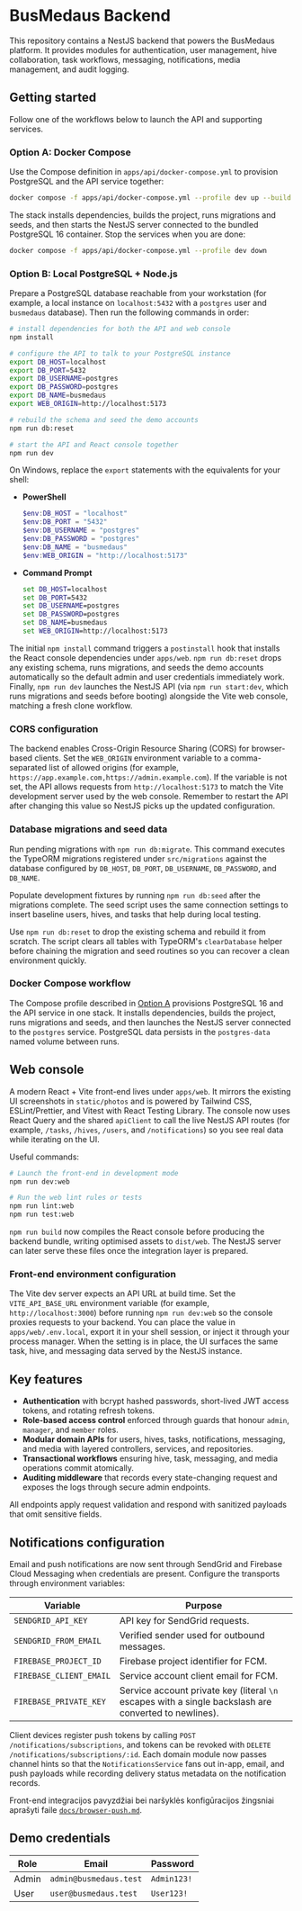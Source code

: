 # BusMedaus Backend

This repository contains a NestJS backend that powers the BusMedaus platform. It provides modules for authentication, user management, hive collaboration, task workflows, messaging, notifications, media management, and audit logging.

## Getting started

Follow one of the workflows below to launch the API and supporting services.

### Option A: Docker Compose

Use the Compose definition in `apps/api/docker-compose.yml` to provision PostgreSQL and the API service together:

```bash
docker compose -f apps/api/docker-compose.yml --profile dev up --build
```

The stack installs dependencies, builds the project, runs migrations and seeds, and then starts the NestJS server connected to the bundled PostgreSQL 16 container. Stop the services when you are done:

```bash
docker compose -f apps/api/docker-compose.yml --profile dev down
```

### Option B: Local PostgreSQL + Node.js

Prepare a PostgreSQL database reachable from your workstation (for example, a local instance on `localhost:5432` with a `postgres` user and `busmedaus` database). Then run the following commands in order:

```bash
# install dependencies for both the API and web console
npm install

# configure the API to talk to your PostgreSQL instance
export DB_HOST=localhost
export DB_PORT=5432
export DB_USERNAME=postgres
export DB_PASSWORD=postgres
export DB_NAME=busmedaus
export WEB_ORIGIN=http://localhost:5173

# rebuild the schema and seed the demo accounts
npm run db:reset

# start the API and React console together
npm run dev
```

On Windows, replace the `export` statements with the equivalents for your shell:

- **PowerShell**

  ```powershell
  $env:DB_HOST = "localhost"
  $env:DB_PORT = "5432"
  $env:DB_USERNAME = "postgres"
  $env:DB_PASSWORD = "postgres"
  $env:DB_NAME = "busmedaus"
  $env:WEB_ORIGIN = "http://localhost:5173"
  ```

- **Command Prompt**

  ```bat
  set DB_HOST=localhost
  set DB_PORT=5432
  set DB_USERNAME=postgres
  set DB_PASSWORD=postgres
  set DB_NAME=busmedaus
  set WEB_ORIGIN=http://localhost:5173
  ```

The initial `npm install` command triggers a `postinstall` hook that installs the React console dependencies under `apps/web`.
`npm run db:reset` drops any existing schema, runs migrations, and seeds the demo accounts automatically so the default admin
and user credentials immediately work. Finally, `npm run dev` launches the NestJS API (via `npm run start:dev`, which runs
migrations and seeds before booting) alongside the Vite web console, matching a fresh clone workflow.

### CORS configuration

The backend enables Cross-Origin Resource Sharing (CORS) for browser-based clients. Set the `WEB_ORIGIN` environment variable to
a comma-separated list of allowed origins (for example,
`https://app.example.com,https://admin.example.com`). If the variable is not set, the API allows requests from
`http://localhost:5173` to match the Vite development server used by the web console. Remember to restart the API after changing
this value so NestJS picks up the updated configuration.

### Database migrations and seed data

Run pending migrations with `npm run db:migrate`. This command executes the TypeORM migrations registered under `src/migrations`
against the database configured by `DB_HOST`, `DB_PORT`, `DB_USERNAME`, `DB_PASSWORD`, and `DB_NAME`.

Populate development fixtures by running `npm run db:seed` after the migrations complete. The seed script uses the same connection
settings to insert baseline users, hives, and tasks that help during local testing.

Use `npm run db:reset` to drop the existing schema and rebuild it from scratch. The script clears all tables with TypeORM's
`clearDatabase` helper before chaining the migration and seed routines so you can recover a clean environment quickly.

### Docker Compose workflow

The Compose profile described in [Option A](#option-a-docker-compose) provisions PostgreSQL 16 and the API service in one stack. It installs dependencies, builds the project, runs migrations and seeds, and then launches the NestJS server connected to the `postgres` service. PostgreSQL data persists in the `postgres-data` named volume between runs.

## Web console

A modern React + Vite front-end lives under `apps/web`. It mirrors the existing UI screenshots in `static/photos` and is
powered by Tailwind CSS, ESLint/Prettier, and Vitest with React Testing Library. The console now uses React Query and the
shared `apiClient` to call the live NestJS API routes (for example, `/tasks`, `/hives`, `/users`, and `/notifications`) so
you see real data while iterating on the UI.

Useful commands:

```bash
# Launch the front-end in development mode
npm run dev:web

# Run the web lint rules or tests
npm run lint:web
npm run test:web
```

`npm run build` now compiles the React console before producing the backend bundle, writing optimised assets to
`dist/web`. The NestJS server can later serve these files once the integration layer is prepared.

### Front-end environment configuration

The Vite dev server expects an API URL at build time. Set the `VITE_API_BASE_URL` environment variable (for example,
`http://localhost:3000`) before running `npm run dev:web` so the console proxies requests to your backend. You can place the
value in `apps/web/.env.local`, export it in your shell session, or inject it through your process manager. When the setting
is in place, the UI surfaces the same task, hive, and messaging data served by the NestJS instance.

## Key features

- **Authentication** with bcrypt hashed passwords, short-lived JWT access tokens, and rotating refresh tokens.
- **Role-based access control** enforced through guards that honour `admin`, `manager`, and `member` roles.
- **Modular domain APIs** for users, hives, tasks, notifications, messaging, and media with layered controllers, services, and repositories.
- **Transactional workflows** ensuring hive, task, messaging, and media operations commit atomically.
- **Auditing middleware** that records every state-changing request and exposes the logs through secure admin endpoints.

All endpoints apply request validation and respond with sanitized payloads that omit sensitive fields.

## Notifications configuration

Email and push notifications are now sent through SendGrid and Firebase Cloud Messaging when credentials are present. Configure the transports through environment variables:

| Variable | Purpose |
| --- | --- |
| `SENDGRID_API_KEY` | API key for SendGrid requests. |
| `SENDGRID_FROM_EMAIL` | Verified sender used for outbound messages. |
| `FIREBASE_PROJECT_ID` | Firebase project identifier for FCM. |
| `FIREBASE_CLIENT_EMAIL` | Service account client email for FCM. |
| `FIREBASE_PRIVATE_KEY` | Service account private key (literal `\n` escapes with a single backslash are converted to newlines). |

Client devices register push tokens by calling `POST /notifications/subscriptions`, and tokens can be revoked with `DELETE /notifications/subscriptions/:id`. Each domain module now passes channel hints so that the `NotificationsService` fans out in-app, email, and push payloads while recording delivery status metadata on the notification records.

Front-end integracijos pavyzdžiai bei naršyklės konfigūracijos žingsniai aprašyti faile [`docs/browser-push.md`](docs/browser-push.md).

## Demo credentials

| Role  | Email                  | Password   |
| ----- | ---------------------- | ---------- |
| Admin | `admin@busmedaus.test` | `Admin123!`|
| User  | `user@busmedaus.test`  | `User123!` |
